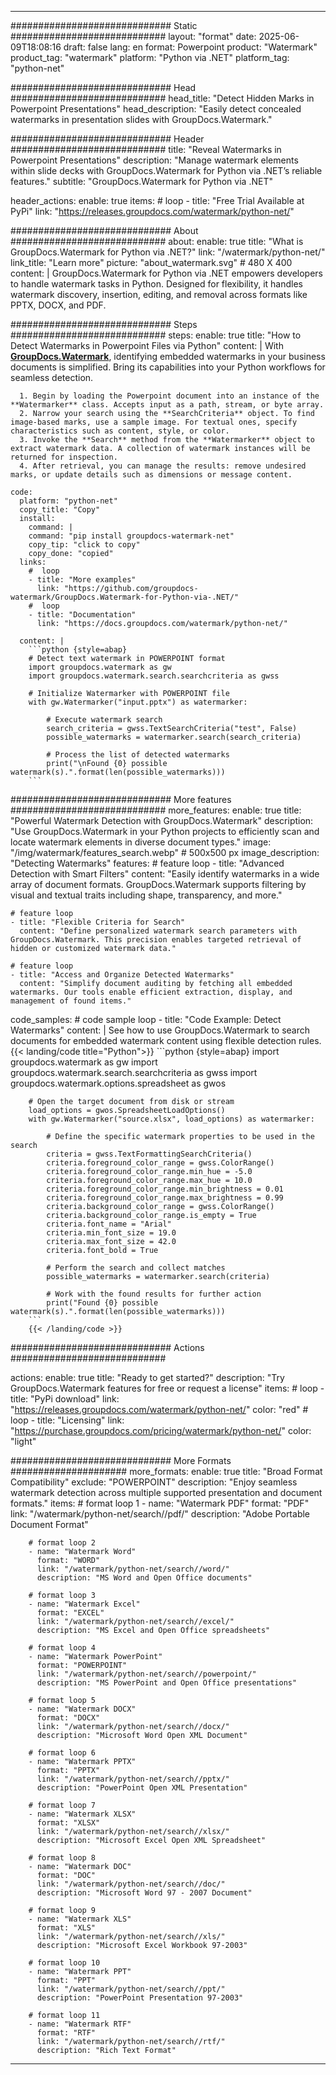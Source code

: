 
---
############################# Static ############################
layout: "format"
date:  2025-06-09T18:08:16
draft: false
lang: en
format: Powerpoint
product: "Watermark"
product_tag: "watermark"
platform: "Python via .NET"
platform_tag: "python-net"

############################# Head ############################
head_title: "Detect Hidden Marks in Powerpoint Presentations"
head_description: "Easily detect concealed watermarks in presentation slides with GroupDocs.Watermark."

############################# Header ############################
title: "Reveal Watermarks in Powerpoint Presentations" 
description: "Manage watermark elements within slide decks with GroupDocs.Watermark for Python via .NET’s reliable features."
subtitle: "GroupDocs.Watermark for Python via .NET" 

header_actions:
  enable: true
  items:
    #  loop
    - title: "Free Trial Available at PyPi"
      link: "https://releases.groupdocs.com/watermark/python-net/"
      
############################# About ############################
about:
    enable: true
    title: "What is GroupDocs.Watermark for Python via .NET?"
    link: "/watermark/python-net/"
    link_title: "Learn more"
    picture: "about_watermark.svg" # 480 X 400
    content: |
       GroupDocs.Watermark for Python via .NET empowers developers to handle watermark tasks in Python. Designed for flexibility, it handles watermark discovery, insertion, editing, and removal across formats like PPTX, DOCX, and PDF.

############################# Steps ############################
steps:
    enable: true
    title: "How to Detect Watermarks in Powerpoint Files via Python"
    content: |
      With **[GroupDocs.Watermark](https://products.groupdocs.com/watermark/python-net/)**, identifying embedded watermarks in your business documents is simplified. Bring its capabilities into your Python workflows for seamless detection.
      
      1. Begin by loading the Powerpoint document into an instance of the **Watermarker** class. Accepts input as a path, stream, or byte array.
      2. Narrow your search using the **SearchCriteria** object. To find image-based marks, use a sample image. For textual ones, specify characteristics such as content, style, or color.
      3. Invoke the **Search** method from the **Watermarker** object to extract watermark data. A collection of watermark instances will be returned for inspection.
      4. After retrieval, you can manage the results: remove undesired marks, or update details such as dimensions or message content.
   
    code:
      platform: "python-net"
      copy_title: "Copy"
      install:
        command: |
        command: "pip install groupdocs-watermark-net"
        copy_tip: "click to copy"
        copy_done: "copied"
      links:
        #  loop
        - title: "More examples"
          link: "https://github.com/groupdocs-watermark/GroupDocs.Watermark-for-Python-via-.NET/"
        #  loop
        - title: "Documentation"
          link: "https://docs.groupdocs.com/watermark/python-net/"
          
      content: |
        ```python {style=abap}
        # Detect text watermark in POWERPOINT format
        import groupdocs.watermark as gw
        import groupdocs.watermark.search.searchcriteria as gwss

        # Initialize Watermarker with POWERPOINT file
        with gw.Watermarker("input.pptx") as watermarker:

            # Execute watermark search
            search_criteria = gwss.TextSearchCriteria("test", False)
            possible_watermarks = watermarker.search(search_criteria)

            # Process the list of detected watermarks
            print("\nFound {0} possible watermark(s).".format(len(possible_watermarks)))
        ```            

############################# More features ############################
more_features:
  enable: true
  title: "Powerful Watermark Detection with GroupDocs.Watermark"
  description: "Use GroupDocs.Watermark in your Python projects to efficiently scan and locate watermark elements in diverse document types."
  image: "/img/watermark/features_search.webp" # 500x500 px
  image_description: "Detecting Watermarks"
  features:
    # feature loop
    - title: "Advanced Detection with Smart Filters"
      content: "Easily identify watermarks in a wide array of document formats. GroupDocs.Watermark supports filtering by visual and textual traits including shape, transparency, and more."

    # feature loop
    - title: "Flexible Criteria for Search"
      content: "Define personalized watermark search parameters with GroupDocs.Watermark. This precision enables targeted retrieval of hidden or customized watermark data."

    # feature loop
    - title: "Access and Organize Detected Watermarks"
      content: "Simplify document auditing by fetching all embedded watermarks. Our tools enable efficient extraction, display, and management of found items."
      
  code_samples:
    # code sample loop
    - title: "Code Example: Detect Watermarks"
      content: |
        See how to use GroupDocs.Watermark to search documents for embedded watermark content using flexible detection rules.
        {{< landing/code title="Python">}}
        ```python {style=abap}
        import groupdocs.watermark as gw
        import groupdocs.watermark.search.searchcriteria as gwss
        import groupdocs.watermark.options.spreadsheet as gwos

        # Open the target document from disk or stream
        load_options = gwos.SpreadsheetLoadOptions()
        with gw.Watermarker("source.xlsx", load_options) as watermarker:

            # Define the specific watermark properties to be used in the search
            criteria = gwss.TextFormattingSearchCriteria()
            criteria.foreground_color_range = gwss.ColorRange()
            criteria.foreground_color_range.min_hue = -5.0
            criteria.foreground_color_range.max_hue = 10.0
            criteria.foreground_color_range.min_brightness = 0.01
            criteria.foreground_color_range.max_brightness = 0.99
            criteria.background_color_range = gwss.ColorRange()
            criteria.background_color_range.is_empty = True
            criteria.font_name = "Arial"
            criteria.min_font_size = 19.0
            criteria.max_font_size = 42.0
            criteria.font_bold = True

            # Perform the search and collect matches
            possible_watermarks = watermarker.search(criteria)

            # Work with the found results for further action
            print("Found {0} possible watermark(s).".format(len(possible_watermarks)))
        ```
        {{< /landing/code >}}


############################# Actions ############################

actions:
  enable: true
  title: "Ready to get started?"
  description: "Try GroupDocs.Watermark features for free or request a license"
  items:
    #  loop
    - title: "PyPi download"
      link: "https://releases.groupdocs.com/watermark/python-net/"
      color: "red"
        #  loop
    - title: "Licensing"
      link: "https://purchase.groupdocs.com/pricing/watermark/python-net/"
      color: "light"


############################# More Formats #####################
more_formats:
    enable: true
    title: "Broad Format Compatibility"
    exclude: "POWERPOINT"
    description: "Enjoy seamless watermark detection across multiple supported presentation and document formats."
    items: 
        # format loop 1
        - name: "Watermark PDF"
          format: "PDF"
          link: "/watermark/python-net/search//pdf/"
          description: "Adobe Portable Document Format"

        # format loop 2
        - name: "Watermark Word"
          format: "WORD"
          link: "/watermark/python-net/search//word/"
          description: "MS Word and Open Office documents"
          
        # format loop 3
        - name: "Watermark Excel"
          format: "EXCEL"
          link: "/watermark/python-net/search//excel/"
          description: "MS Excel and Open Office spreadsheets"

        # format loop 4
        - name: "Watermark PowerPoint"
          format: "POWERPOINT"
          link: "/watermark/python-net/search//powerpoint/"
          description: "MS PowerPoint and Open Office presentations"

        # format loop 5
        - name: "Watermark DOCX"
          format: "DOCX"
          link: "/watermark/python-net/search//docx/"
          description: "Microsoft Word Open XML Document"
          
        # format loop 6
        - name: "Watermark PPTX"
          format: "PPTX"
          link: "/watermark/python-net/search//pptx/"
          description: "PowerPoint Open XML Presentation"
          
        # format loop 7
        - name: "Watermark XLSX"
          format: "XLSX"
          link: "/watermark/python-net/search//xlsx/"
          description: "Microsoft Excel Open XML Spreadsheet"

        # format loop 8
        - name: "Watermark DOC"
          format: "DOC"
          link: "/watermark/python-net/search//doc/"
          description: "Microsoft Word 97 - 2007 Document"

        # format loop 9
        - name: "Watermark XLS"
          format: "XLS"
          link: "/watermark/python-net/search//xls/"
          description: "Microsoft Excel Workbook 97-2003"

        # format loop 10
        - name: "Watermark PPT"
          format: "PPT"
          link: "/watermark/python-net/search//ppt/"
          description: "PowerPoint Presentation 97-2003"

        # format loop 11
        - name: "Watermark RTF"
          format: "RTF"
          link: "/watermark/python-net/search//rtf/"
          description: "Rich Text Format"

---